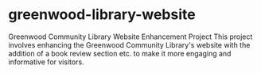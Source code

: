 # greenwood-library-website
Greenwood Community Library Website Enhancement Project This project involves enhancing the Greenwood Community Library's website with the addition of a book review section etc. to make it more engaging and informative for visitors.
